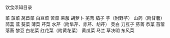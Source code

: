 饮食须知目录

菜
菠菜
莴苣菜
白豆菜
苦菜
莱菔
胡萝卜
芜菁
茄子
芋（附野芋）
山药（附甘薯）
茼蒿
蒿
葵菜
薄菜
芹菜
水芹（附旱芹、赤芹、胡芹）
茭白
刀豆子
菸菁
恭菜
苜蓿
落葵
黎豆
白花菜
红花菜（附黄花菜）
黄瓜菜
马兰
草决明
东风菜